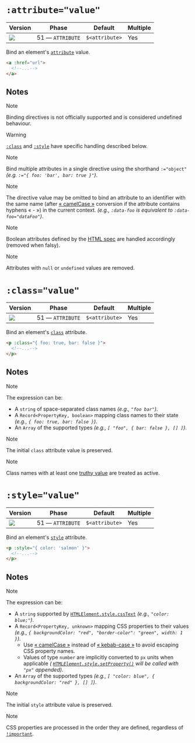 # `:attribute="value"`

| Version                               | Phase            | Default        | Multiple |
| ------------------------------------- | ---------------- | -------------- | -------- |
| ![](https://jsr.io/badges/@mizu/bind) | 51 — `ATTRIBUTE` | `$<attribute>` | Yes      |

Bind an element's [`attribute`](https://developer.mozilla.org/docs/Web/HTML/Attributes) value.

```html
<a :href="url">
  <!--...-->
</a>
```

## Notes

> [!NOTE]
> Binding directives is not officially supported and is considered undefined behaviour.

> [!WARNING]
> [`:class`](#bind-class) and [`:style`](#bind-style) have specific handling described below.

> [!NOTE]
> Bind multiple attributes in a single directive using the shorthand `:="object"` _(e.g. `:="{ foo: 'bar', bar: true }"`)_.

> [!NOTE]
> The directive value may be omitted to bind an attribute to an identifier with the same name (after [« camelCase »](https://developer.mozilla.org/docs/Glossary/Camel_case) conversion if the attribute contains hyphens « - ») in the current context. _(e.g., `:data-foo` is
> equivalent to `:data-foo="dataFoo"`)_.

> [!NOTE]
> Boolean attributes defined by the [HTML spec](https://html.spec.whatwg.org/#attributes-3) are handled accordingly (removed when falsy).

> [!NOTE]
> Attributes with `null` or `undefined` values are removed.

# `:class="value"`

| Version                               | Phase            | Default        | Multiple |
| ------------------------------------- | ---------------- | -------------- | -------- |
| ![](https://jsr.io/badges/@mizu/bind) | 51 — `ATTRIBUTE` | `$<attribute>` | Yes      |

Bind an element's [`class`](https://developer.mozilla.org/docs/Web/HTML/Global_attributes/class) attribute.

```html
<p :class="{ foo: true, bar: false }">
  <!--...-->
</p>
```

## Notes

> [!NOTE]
> The expression can be:
>
> - A `string` of space-separated class names _(e.g., `"foo bar"`)_.
> - A `Record<PropertyKey, boolean>` mapping class names to their state _(e.g., `{ foo: true, bar: false }`)_.
> - An `Array` of the supported types _(e.g., `[ "foo", { bar: false }, [] ]`)_.

> [!NOTE]
> The initial `class` attribute value is preserved.

> [!NOTE]
> Class names with at least one [truthy value](https://developer.mozilla.org/en-US/docs/Glossary/Truthy) are treated as active.

# `:style="value"`

| Version                               | Phase            | Default        | Multiple |
| ------------------------------------- | ---------------- | -------------- | -------- |
| ![](https://jsr.io/badges/@mizu/bind) | 51 — `ATTRIBUTE` | `$<attribute>` | Yes      |

Bind an element's [`style`](https://developer.mozilla.org/docs/Web/HTML/Global_attributes/style) attribute.

```html
<p :style="{ color: 'salmon' }">
  <!--...-->
</p>
```

## Notes

> [!NOTE]
> The expression can be:
>
> - A `string` supported by [`HTMLElement.style.cssText`](https://developer.mozilla.org/docs/Web/API/CSSStyleDeclaration/cssText) _(e.g., `"color: blue;"`)_.
> - A `Record<PropertyKey, unknown>` mapping CSS properties to their values _(e.g., `{ backgroundColor: "red", "border-color": "green", width: 1 }`)_.
>   - Use [« camelCase »](https://developer.mozilla.org/docs/Glossary/Camel_case) instead of [« kebab-case »](https://developer.mozilla.org/docs/Glossary/Kebab_case) to avoid escaping CSS property names.
>   - Values of type `number` are implicitly converted to `px` units when applicable _( [`HTMLElement.style.setProperty()`](https://developer.mozilla.org/docs/Web/API/CSSStyleDeclaration/setProperty) will be called with `"px"` appended)_.
> - An `Array` of the supported types _(e.g., `[ "color: blue", { backgroundColor: "red" }, [] ]`)_.

> [!NOTE]
> The initial `style` attribute value is preserved.

> [!NOTE]
> CSS properties are processed in the order they are defined, regardless of [`!important`](https://developer.mozilla.org/docs/Web/CSS/important).
